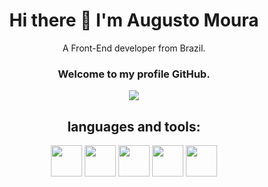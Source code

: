 <h1 align='center'>
  Hi there 👋 I'm Augusto Moura
</h1>

<p align='center'>
  A Front-End developer from Brazil.
</p>
<h3 align='center'>
  Welcome to my profile GitHub.
</h3>

<p align='center'>
  <a width='40' href="https://www.linkedin.com/in/augusto-moura-5072b5181/" >
    <img src="https://cdn.jsdelivr.net/gh/devicons/devicon/icons/linkedin/linkedin-original-wordmark.svg" />
  </a>
</p>

<h2 align='center'>
  languages and tools: 
</h2>

<p align='center'>
  <img width='50' height='50' src="https://cdn.jsdelivr.net/gh/devicons/devicon/icons/javascript/javascript-plain.svg" />
  <img width='50' height='50' src="https://cdn.jsdelivr.net/gh/devicons/devicon/icons/typescript/typescript-original.svg" />
  <img width='50' height='50' src="https://cdn.jsdelivr.net/gh/devicons/devicon/icons/react/react-original-wordmark.svg" />
  <img width='50' height='50' src="https://cdn.jsdelivr.net/gh/devicons/devicon/icons/nodejs/nodejs-plain.svg" />
  <img width='50' height='50' src="https://cdn.jsdelivr.net/gh/devicons/devicon/icons/firebase/firebase-plain-wordmark.svg" />
<p>
<!--
**gutto-moura/gutto-moura** is a ✨ _special_ ✨ repository because its `README.md` (this file) appears on your GitHub profile.

Here are some ideas to get you started:

- 🔭 I’m currently working on ...
- 🌱 I’m currently learning ...
- 👯 I’m looking to collaborate on ...
- 🤔 I’m looking for help with ...
- 💬 Ask me about ...
- 📫 How to reach me: ...
- 😄 Pronouns: ...
- ⚡ Fun fact: ...
-->
